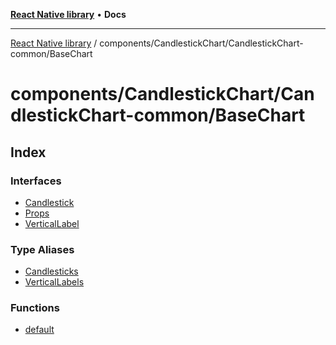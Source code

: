 [**React Native library**](../../../../index.md) • **Docs**

***

[React Native library](../../../../modules.md) / components/CandlestickChart/CandlestickChart-common/BaseChart

# components/CandlestickChart/CandlestickChart-common/BaseChart

## Index

### Interfaces

- [Candlestick](interfaces/Candlestick.md)
- [Props](interfaces/Props.md)
- [VerticalLabel](interfaces/VerticalLabel.md)

### Type Aliases

- [Candlesticks](type-aliases/Candlesticks.md)
- [VerticalLabels](type-aliases/VerticalLabels.md)

### Functions

- [default](functions/default.md)
